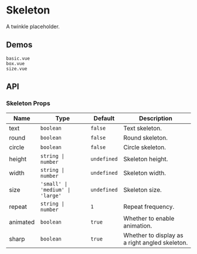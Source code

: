 # Skeleton

A twinkle placeholder.

## Demos

```demo
basic.vue
box.vue
size.vue
```

## API

### Skeleton Props

| Name | Type | Default | Description |
| --- | --- | --- | --- |
| text | `boolean` | `false` | Text skeleton. |
| round | `boolean` | `false` | Round skeleton. |
| circle | `boolean` | `false` | Circle skeleton. |
| height | `string \| number` | `undefined` | Skeleton height. |
| width | `string \| number` | `undefined` | Skeleton width. |
| size | `'small' \| 'medium' \| 'large'` | `undefined` | Skeleton size. |
| repeat | `string \| number` | `1` | Repeat frequency. |
| animated | `boolean` | `true` | Whether to enable animation. |
| sharp | `boolean` | `true` | Whether to display as a right angled skeleton. |
